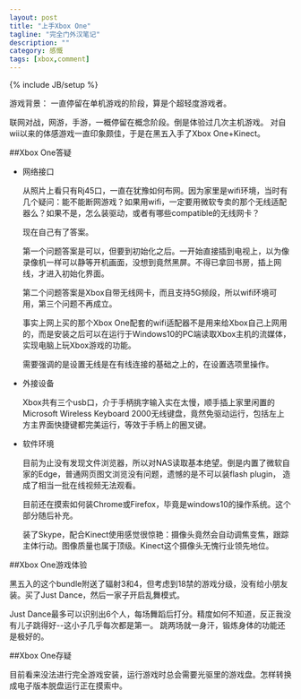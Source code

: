 ```yaml
---
layout: post
title: "上手Xbox One"
tagline: "完全门外汉笔记"
description: ""
category: 感慨
tags: [xbox,comment]
---
```

{% include JB/setup %}

游戏背景： 一直停留在单机游戏的阶段，算是个超轻度游戏者。

  联网对战，网游，手游，一概停留在概念阶段。倒是体验过几次主机游戏。
  对自wii以来的体感游戏一直印象颇佳，于是在黑五入手了Xbox One+Kinect。

##Xbox One答疑

* 网络接口

  从照片上看只有Rj45口，一直在犹豫如何布网。因为家里是wifi环境，当时有几个疑问：能不能断网游戏？如果用wifi，一定要用微软专卖的那个无线适配器么？如果不是，怎么装驱动，或者有哪些compatible的无线网卡？
  
  现在自己有了答案。
  
  第一个问题答案是可以，但要到初始化之后。一开始直接插到电视上，以为像录像机一样可以静等开机画面，没想到竟然黑屏。不得已拿回书房，插上网线，才进入初始化界面。
  
  第二个问题答案是Xbox自带无线网卡，而且支持5G频段，所以wifi环境可用，第三个问题不再成立。
  
  事实上网上买的那个Xbox One配套的wifi适配器不是用来给Xbox自己上网用的，而是安装之后可以在运行于Windows10的PC端读取Xbox主机的流媒体，实现电脑上玩Xbox游戏的功能。
  
  需要强调的是设置无线是在有线连接的基础之上的，在设置选项里操作。

* 外接设备
  
  Xbox共有三个usb口，介于手柄挑字输入实在太慢，顺手插上家里闲置的Microsoft Wireless Keyboard 2000无线键盘，竟然免驱动运行，包括左上方主界面快捷键都完美运行，等效于手柄上的圈叉键。

* 软件环境
  
  目前为止没有发现文件浏览器，所以对NAS读取基本绝望。倒是内置了微软自家的Edge，普通网页图文浏览没有问题，遗憾的是不可以装flash plugin， 造成了相当一批在线视频无法观看。
  
  目前还在摸索如何装Chrome或Firefox，毕竟是windows10的操作系统。这个部分随后补充。
  
  装了Skype，配合Kinect使用感觉很惊艳：摄像头竟然会自动调焦变焦，跟踪主体行动。图像质量也属于顶级。Kinect这个摄像头无愧行业领先地位。

##Xbox One游戏体验

  黑五入的这个bundle附送了辐射3和4，但考虑到18禁的游戏分级，没有给小朋友装。买了Just Dance，然后一家子开启乱舞模式。

  Just Dance最多可以识别出6个人，每场舞蹈后打分。精度如何不知道，反正我没有儿子跳得好--这小子几乎每次都是第一。
  跳两场就一身汗，锻炼身体的功能还是极好的。

##Xbox One存疑
  
  目前看来没法进行完全游戏安装，运行游戏时总会需要光驱里的游戏盘。怎样转换成电子版本脱盘运行正在摸索中。
